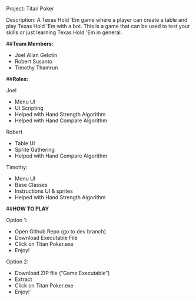 Project: Titan Poker

Description: A Texas Hold 'Em game where a player can create a table and play Texas
             Hold 'Em with a bot. This is a game that can be used to test your skills
             or just learning Texas Hold 'Em in general.

##**Team Members:**

 - Joel Allan Gelotin
 - Robert Susanto
 - Timothy Thamrun

##**Roles:**

Joel
 - Menu UI
 - UI Scripting
 - Helped with Hand Strength Algorithm
 - Helped with Hand Compare Algorithm

Robert
 - Table UI
 - Sprite Gathering
 - Helped with Hand Compare Algorithm

Timothy:
 - Menu UI
 - Base Classes
 - Instructions UI & sprites
 - Helped with Hand Strength Algorithm

##**HOW TO PLAY**

Option 1:
 - Open Github Repo (go to dev branch)
 - Download Executable File
 - Click on Titan Poker.exe
 - Enjoy!

Option 2:
 - Download ZIP file (“Game Executable”)
 - Extract
 - Click on Titan Poker.exe
 - Enjoy!
